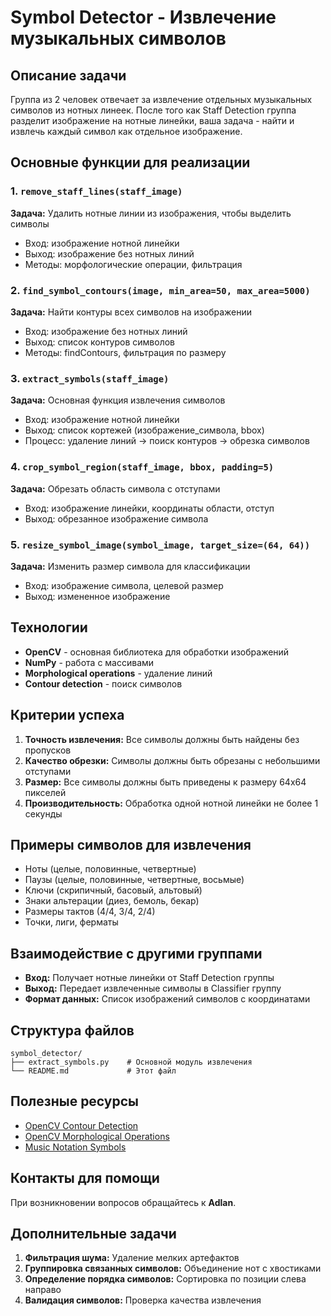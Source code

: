 # Symbol Detector - Извлечение музыкальных символов

## Описание задачи

Группа из 2 человек отвечает за извлечение отдельных музыкальных символов из нотных линеек. После того как Staff Detection группа разделит изображение на нотные линейки, ваша задача - найти и извлечь каждый символ как отдельное изображение.

## Основные функции для реализации

### 1. `remove_staff_lines(staff_image)`
**Задача:** Удалить нотные линии из изображения, чтобы выделить символы
- Вход: изображение нотной линейки
- Выход: изображение без нотных линий
- Методы: морфологические операции, фильтрация

### 2. `find_symbol_contours(image, min_area=50, max_area=5000)`
**Задача:** Найти контуры всех символов на изображении
- Вход: изображение без нотных линий
- Выход: список контуров символов
- Методы: findContours, фильтрация по размеру

### 3. `extract_symbols(staff_image)`
**Задача:** Основная функция извлечения символов
- Вход: изображение нотной линейки
- Выход: список кортежей (изображение_символа, bbox)
- Процесс: удаление линий → поиск контуров → обрезка символов

### 4. `crop_symbol_region(staff_image, bbox, padding=5)`
**Задача:** Обрезать область символа с отступами
- Вход: изображение линейки, координаты области, отступ
- Выход: обрезанное изображение символа

### 5. `resize_symbol_image(symbol_image, target_size=(64, 64))`
**Задача:** Изменить размер символа для классификации
- Вход: изображение символа, целевой размер
- Выход: измененное изображение

## Технологии

- **OpenCV** - основная библиотека для обработки изображений
- **NumPy** - работа с массивами
- **Morphological operations** - удаление линий
- **Contour detection** - поиск символов

## Критерии успеха

1. **Точность извлечения:** Все символы должны быть найдены без пропусков
2. **Качество обрезки:** Символы должны быть обрезаны с небольшими отступами
3. **Размер:** Все символы должны быть приведены к размеру 64x64 пикселей
4. **Производительность:** Обработка одной нотной линейки не более 1 секунды

## Примеры символов для извлечения

- Ноты (целые, половинные, четвертные)
- Паузы (целые, половинные, четвертные, восьмые)
- Ключи (скрипичный, басовый, альтовый)
- Знаки альтерации (диез, бемоль, бекар)
- Размеры тактов (4/4, 3/4, 2/4)
- Точки, лиги, ферматы

## Взаимодействие с другими группами

- **Вход:** Получает нотные линейки от Staff Detection группы
- **Выход:** Передает извлеченные символы в Classifier группу
- **Формат данных:** Список изображений символов с координатами

## Структура файлов

```
symbol_detector/
├── extract_symbols.py    # Основной модуль извлечения
└── README.md             # Этот файл
```

## Полезные ресурсы

- [OpenCV Contour Detection](https://docs.opencv.org/4.x/d4/d73/tutorial_py_contours_begin.html)
- [OpenCV Morphological Operations](https://docs.opencv.org/4.x/d9/d61/tutorial_py_morphological_ops.html)
- [Music Notation Symbols](https://en.wikipedia.org/wiki/List_of_musical_symbols)

## Контакты для помощи

При возникновении вопросов обращайтесь к **Adlan**.

## Дополнительные задачи

1. **Фильтрация шума:** Удаление мелких артефактов
2. **Группировка связанных символов:** Объединение нот с хвостиками
3. **Определение порядка символов:** Сортировка по позиции слева направо
4. **Валидация символов:** Проверка качества извлечения 